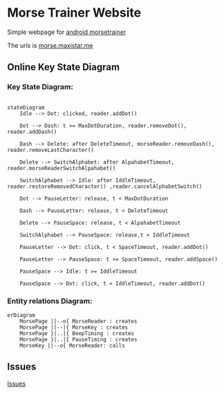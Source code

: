 # Morse Trainer Website

Simple webpage for [android morsetrainer](https://github.com/maxistar/morsetrainer)

The urls is [morse.maxistar.me](https://morse.maxistar.me/)


## Online Key State Diagram


### Key State Diagram:

```mermaid

stateDiagram
    Idle --> Dot: clicked, reader.addDot()
    
    Dot --> Dash: t >= MaxDotDuration, reader.removeDot(), reader.addDash()

    Dash --> Delete: after DeleteTimeout, morseReader.removeDash(), reader.removeLastCharacter()
    
    Delete --> SwitchAlphabet: after AlpahabetTimeout, reader.morseReaderSwitchAlpahabet()
    
    SwitchAlphabet --> Idle: after IddleTimeout, reader.restoreRemovedCharacter() ,reader.cancelAlphabetSwitch()
    
    Dot --> PauseLetter: release, t < MaxDotDuration
    
    Dash --> PauseLetter: release, t < DeleteTimeout

    Delete --> PauseSpace: release, t < AlpahabetTimeout

    SwitchAlphabet --> PauseSpace: release,t < IddleTimeout

    PauseLetter --> Dot: click, t < SpaceTimeout, reader.addDot()

    PauseLetter --> PauseSpace: t >= SpaceTimeout, reader.addSpace()
    
    PauseSpace --> Idle: t >= IddleTimeout
    
    PauseSpace --> Dot: click, t < IddleTimeout, reader.addDot()

```

### Entity relations Diagram:

```mermaid
erDiagram
    MorsePage ||--o{ MorseReader : creates
    MorsePage ||--|{ MorseKey : creates
    MorsePage }|..|{ BeepTiming : creates
    MorsePage }|..|{ PauseTiming : creates
    MorseKey ||--o{ MorseReader: calls
```

## Issues

[Issues](https://github.com/maxistar/morsetrainer/issues)


